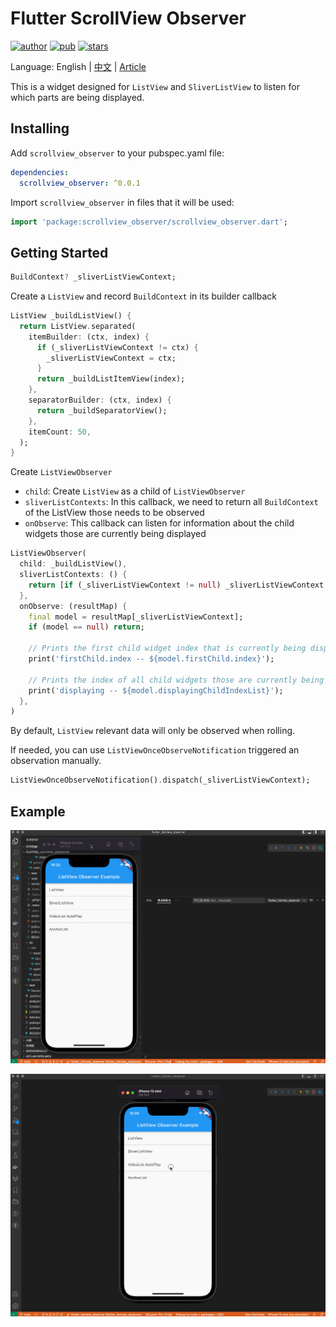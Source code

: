 # Flutter ScrollView Observer

[![author](https://img.shields.io/badge/author-LinXunFeng-blue.svg?style=flat-square&logo=Iconify)](https://github.com/LinXunFeng/) [![pub](https://img.shields.io/pub/v/scrollview_observer?&style=flat-square&label=pub&logo=dart)](https://pub.dev/packages/scrollview_observer) [![stars](https://img.shields.io/github/stars/LinXunFeng/flutter_scrollview_observer?style=flat-square&logo=github)](https://github.com/LinXunFeng/flutter_scrollview_observer)

Language: English | [中文](https://github.com/LinXunFeng/flutter_scrollview_observer/blob/main/README-zh.md) | [Article](https://juejin.cn/post/7103058155692621837/)


This is a widget designed for `ListView` and `SliverListView` to listen for which parts are being displayed.

## Installing

Add `scrollview_observer` to your pubspec.yaml file:


```yaml
dependencies:
  scrollview_observer: ^0.0.1
```

Import `scrollview_observer` in files that it will be used:

```dart
import 'package:scrollview_observer/scrollview_observer.dart';
```

## Getting Started

```dart
BuildContext? _sliverListViewContext;
```

Create a `ListView` and record `BuildContext` in its builder callback

```dart
ListView _buildListView() {
  return ListView.separated(
    itemBuilder: (ctx, index) {
      if (_sliverListViewContext != ctx) {
        _sliverListViewContext = ctx;
      }
      return _buildListItemView(index);
    },
    separatorBuilder: (ctx, index) {
      return _buildSeparatorView();
    },
    itemCount: 50,
  );
}
```

Create `ListViewObserver`

- `child`: Create `ListView` as a child of `ListViewObserver`
- `sliverListContexts`: In this callback, we need to return all `BuildContext` of the ListView those needs to be observed
- `onObserve`: This callback can listen for information about the child widgets those are currently being displayed

```dart
ListViewObserver(
  child: _buildListView(),
  sliverListContexts: () {
    return [if (_sliverListViewContext != null) _sliverListViewContext!];
  },
  onObserve: (resultMap) {
    final model = resultMap[_sliverListViewContext];
    if (model == null) return;

    // Prints the first child widget index that is currently being displayed
    print('firstChild.index -- ${model.firstChild.index}');

    // Prints the index of all child widgets those are currently being displayed
    print('displaying -- ${model.displayingChildIndexList}');
  },
)
```

By default, `ListView` relevant data will only be observed when rolling.

If needed, you can use `ListViewOnceObserveNotification` triggered an observation manually.

```dart
ListViewOnceObserveNotification().dispatch(_sliverListViewContext);
```

## Example

![](https://github.com/LinXunFeng/flutter_assets/raw/main/flutter_scrollview_observer/1.gif)

![](https://github.com/LinXunFeng/flutter_assets/raw/main/flutter_scrollview_observer/2.gif)